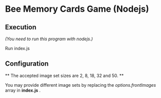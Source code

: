 # Bee Memory Cards Game (Nodejs)

## Execution
*(You need to run this program with nodejs.)*
 
Run index.js

## Configuration

** The accepted image set sizes are 2, 8, 18, 32 and 50. **

You may provide different image sets by replacing the *options.frontImages* array in **index.js** .
